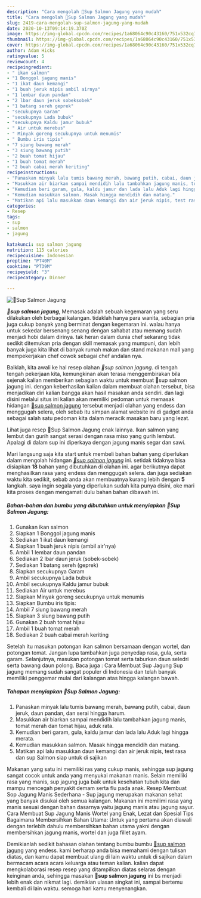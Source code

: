 ```yaml
---
description: "Cara mengolah 🍲Sup Salmon Jagung yang mudah"
title: "Cara mengolah 🍲Sup Salmon Jagung yang mudah"
slug: 2419-cara-mengolah-sup-salmon-jagung-yang-mudah
date: 2020-10-13T09:14:19.370Z
image: https://img-global.cpcdn.com/recipes/1a68064c90c43160/751x532cq70/🍲sup-salmon-jagung-foto-resep-utama.jpg
thumbnail: https://img-global.cpcdn.com/recipes/1a68064c90c43160/751x532cq70/🍲sup-salmon-jagung-foto-resep-utama.jpg
cover: https://img-global.cpcdn.com/recipes/1a68064c90c43160/751x532cq70/🍲sup-salmon-jagung-foto-resep-utama.jpg
author: Adam Hicks
ratingvalue: 5
reviewcount: 4
recipeingredient:
- " ikan salmon"
- "1 Bonggol jagung manis"
- "1 ikat daun kemangi"
- "1 buah jeruk nipis ambil airnya"
- "1 lembar daun pandan"
- "2 lbar daun jeruk sobeksobek"
- "1 batang sereh geprek"
- "secukupnya Garam"
- "secukupnya Lada bubuk"
- "secukupnya Kaldu jamur bubuk"
- " Air untuk merebus"
- " Minyak goreng secukupnya untuk menumis"
- " Bumbu iris tipis"
- "7 siung bawang merah"
- "3 siung bawang putih"
- "2 buah tomat hijau"
- "1 buah tomat merah"
- "2 buah cabai merah keriting"
recipeinstructions:
- "Panaskan minyak lalu tumis bawang merah, bawang putih, cabai, daun jeruk, daun pandan, dan serai hingga harum."
- "Masukkan air biarkan sampai mendidih lalu tambahkan jagung manis, tomat merah dan tomat hijau, aduk rata."
- "Kemudian beri garam, gula, kaldu jamur dan lada lalu Aduk lagi hingga merata."
- "Kemudian masukkan salmon. Masak hingga mendidih dan matang."
- "Matikan api lalu masukkan daun kemangi dan air jeruk nipis, test rasa dan sup Salmon siap untuk di sajikan"
categories:
- Resep
tags:
- sup
- salmon
- jagung

katakunci: sup salmon jagung 
nutrition: 115 calories
recipecuisine: Indonesian
preptime: "PT40M"
cooktime: "PT39M"
recipeyield: "3"
recipecategory: Dinner

---
```



![🍲Sup Salmon Jagung](https://img-global.cpcdn.com/recipes/1a68064c90c43160/751x532cq70/🍲sup-salmon-jagung-foto-resep-utama.jpg)

<b><i>🍲sup salmon jagung</i></b>, Memasak adalah sebuah kegemaran yang seru dilakukan oleh berbagai kalangan. tidaklah hanya para wanita, sebagian pria juga cukup banyak yang berminat dengan kegemaran ini. walau hanya untuk sekedar bersenang senang dengan sahabat atau memang sudah menjadi hobi dalam dirinya. tak heran dalam dunia chef sekarang tidak sedikit ditemukan pria dengan skill memasak yang mumpuni, dan lebih banyak juga kita lihat di banyak rumah makan dan stand makanan mall yang mempekerjakan chef cowok sebagai chef andalan nya.

Baiklah, kita awali ke hal resep olahan <i>🍲sup salmon jagung</i>. di tengah tengah pekerjaan kita, kemungkinan akan terasa menggembirakan bila sejenak kalian memberikan sebagian waktu untuk membuat 🍲sup salmon jagung ini. dengan keberhasilan kalian dalam membuat olahan tersebut, bisa menjadikan diri kalian bangga akan hasil masakan anda sendiri. dan lagi disini melalui situs ini kalian akan memiliki pedoman untuk memasak hidangan <u>🍲sup salmon jagung</u> tersebut menjadi olahan yang endess dan menggugah selera, oleh sebab itu simpan alamat website ini di gadget anda sebagai salah satu pedoman kita dalam meracik masakan baru yang lezat.

Lihat juga resep 🍲Sup Salmon Jagung enak lainnya. Ikan salmon yang lembut dan gurih sangat serasi dengan rasa miso yang gurih lembut. Apalagi di dalam sup ini diperkaya dengan jagung manis segar dan sawi.


Mari langsung saja kita start untuk membeli bahan bahan yang diperlukan dalam mengolah hidangan <u><i>🍲sup salmon jagung</i></u> ini. setidak tidaknya bisa disiapkan <b>18</b> bahan yang dibutuhkan di olahan ini. agar berikutnya dapat menghasilkan rasa yang endess dan menggugah selera. dan juga sediakan waktu kita sedikit, sebab anda akan membuatnya kurang lebih dengan <b>5</b> langkah. saya ingin segala yang diperlukan sudah kita punya disini, oke mari kita proses dengan mengamati dulu bahan bahan dibawah ini.

<!--inarticleads1-->

##### Bahan-bahan dan bumbu yang dibutuhkan untuk menyiapkan 🍲Sup Salmon Jagung:

1. Gunakan  ikan salmon
1. Siapkan 1 Bonggol jagung manis
1. Sediakan 1 ikat daun kemangi
1. Siapkan 1 buah jeruk nipis (ambil air&#39;nya)
1. Ambil 1 lembar daun pandan
1. Sediakan 2 lbar daun jeruk (sobek-sobek)
1. Sediakan 1 batang sereh (geprek)
1. Siapkan secukupnya Garam
1. Ambil secukupnya Lada bubuk
1. Ambil secukupnya Kaldu jamur bubuk
1. Sediakan  Air untuk merebus
1. Siapkan  Minyak goreng secukupnya untuk menumis
1. Siapkan  Bumbu iris tipis:
1. Ambil 7 siung bawang merah
1. Siapkan 3 siung bawang putih
1. Gunakan 2 buah tomat hijau
1. Ambil 1 buah tomat merah
1. Sediakan 2 buah cabai merah keriting


Setelah itu masukan potongan ikan salmon bersamaan dengan wortel, dan potongan tomat. Jangan lupa tambahkan juga penyedap rasa, gula, serta garam. Selanjutnya, masukan potongan tomat serta taburkan daun seledri serta bawang daun polong. Baca juga : Cara Membuat Sup Jagung Sup jagung memang sudah sangat populer di Indonesia dan telah banyak memiliki penggemar mulai dari kalangan atas hingga kalangan bawah. 

<!--inarticleads2-->

##### Tahapan menyiapkan 🍲Sup Salmon Jagung:

1. Panaskan minyak lalu tumis bawang merah, bawang putih, cabai, daun jeruk, daun pandan, dan serai hingga harum.
1. Masukkan air biarkan sampai mendidih lalu tambahkan jagung manis, tomat merah dan tomat hijau, aduk rata.
1. Kemudian beri garam, gula, kaldu jamur dan lada lalu Aduk lagi hingga merata.
1. Kemudian masukkan salmon. Masak hingga mendidih dan matang.
1. Matikan api lalu masukkan daun kemangi dan air jeruk nipis, test rasa dan sup Salmon siap untuk di sajikan


Makanan yang satu ini memiliki ras yang cukup manis, sehingga sup jagung sangat cocok untuk anda yang menyukai makanan manis. Selain memiliki rasa yang manis, sup jagung juga baik untuk kesehatan tubuh kita dan mampu mencegah penyakit demam serta flu pada anak. Resep Membuat Sop Jagung Manis Sederhana - Sup jagung merupakan makanan sehat yang banyak disukai oleh semua kalangan. Makanan ini memilimi rasa yang manis sesuai dengan bahan dasarnya yaitu jagung manis atau jagung sayur. Cara Membuat Sup Jagung Manis Wortel yang Enak, Lezat dan Spesial Tips Bagaimana Membersihkan Bahan Utama: Untuk yang pertama akan diawali dengan terlebih dahulu membersihkan bahan utama yakni dengan membersihkan jagung manis, wortel dan juga fillet ayam. 

Demikianlah sedikit bahasan olahan tentang bumbu bumbu <u>🍲sup salmon jagung</u> yang endess. kami berharap anda bisa memahami dengan tulisan diatas, dan kamu dapat membuat ulang di lain waktu untuk di sajikan dalam bermacam acara acara keluarga atau teman kalian. kalian dapat mengkolaborasi resep resep yang ditampilkan diatas selaras dengan keinginan anda, sehingga masakan <b>🍲sup salmon jagung</b> ini bs menjadi lebih enak dan nikmat lagi. demikian ulasan singkat ini, sampai bertemu kembali di lain waktu. semoga hari kamu menyenangkan.

